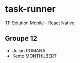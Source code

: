 # task-runner

TP Solution Mobile - React Native

## Groupe 12

- Julian ROMANA
- Kento MONTHUBERT

